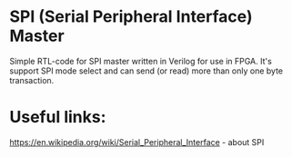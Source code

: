 # SPI (Serial Peripheral Interface) Master

Simple RTL-code for SPI master written in Verilog for use in FPGA. It's support SPI mode select and can send (or read) more than only one byte transaction.

# Useful links:
https://en.wikipedia.org/wiki/Serial_Peripheral_Interface - about SPI
